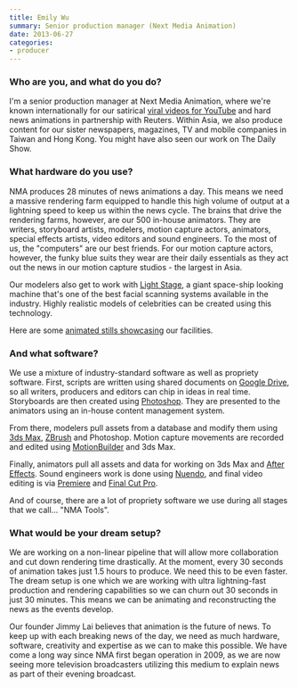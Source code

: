 ```yaml
---
title: Emily Wu
summary: Senior production manager (Next Media Animation)
date: 2013-06-27
categories:
- producer
---
```


### Who are you, and what do you do?

I'm a senior production manager at Next Media Animation, where we're known internationally for our satirical [viral videos for YouTube](http://www.youtube.com/user/NMAWorldEdition "NMA's videos on YouTube.") and hard news animations in partnership with Reuters. Within Asia, we also produce content for our sister newspapers, magazines, TV and mobile companies in Taiwan and Hong Kong. You might have also seen our work on The Daily Show.

### What hardware do you use?

NMA produces 28 minutes of news animations a day. This means we need a massive rendering farm equipped to handle this high volume of output at a lightning speed to keep us within the news cycle. The brains that drive the rendering farms, however, are our 500 in-house animators. They are writers, storyboard artists, modelers, motion capture actors, animators, special effects artists, video editors and sound engineers. To the most of us, the "computers" are our best friends. For our motion capture actors, however, the funky blue suits they wear are their daily essentials as they act out the news in our motion capture studios - the largest in Asia. 

Our modelers also get to work with [Light Stage][light-stage], a giant space-ship looking machine that's one of the best facial scanning systems available in the industry. Highly realistic models of celebrities can be created using this technology. 

Here are some [animated stills showcasing](http://www.nma.com.tw/us/news_direct.php "Sample work by NMA.") our facilities.

### And what software?

We use a mixture of industry-standard software as well as propriety software. First, scripts are written using shared documents on [Google Drive][google-docs], so all writers, producers and editors can chip in ideas in real time. Storyboards are then created using [Photoshop][]. They are presented to the animators using an in-house content management system. 

From there, modelers pull assets from a database and modify them using [3ds Max][3ds-max], [ZBrush][] and Photoshop. Motion capture movements are recorded and edited using [MotionBuilder][] and 3ds Max.

Finally, animators pull all assets and data for working on 3ds Max and [After Effects][after-effects]. Sound engineers work is done using [Nuendo][], and final video editing is via [Premiere][] and [Final Cut Pro][final-cut-pro]. 

And of course, there are a lot of propriety software we use during all stages that we call... "NMA Tools".

### What would be your dream setup?

We are working on a non-linear pipeline that will allow more collaboration and cut down rendering time drastically. At the moment, every 30 seconds of animation takes just 1.5 hours to produce. We need this to be even faster. The dream setup is one which we are working with ultra lightning-fast production and rendering capabilities so we can churn out 30 seconds in just 30 minutes. This means we can be animating and reconstructing the news as the events develop. 

Our founder Jimmy Lai believes that animation is the future of news. To keep up with each breaking news of the day, we need as much hardware, software, creativity and expertise as we can to make this possible. We have come a long way since NMA first began operation in 2009, as we are now seeing more television broadcasters utilizing this medium to explain news as part of their evening broadcast.

[3ds-max]: http://web.archive.org/web/20221224201800/https://www.autodesk.com/products/3ds-max/overview "3D modelling and animation software."
[after-effects]: https://www.adobe.com/products/aftereffects.html "Motion graphics and video editing software."
[final-cut-pro]: https://en.wikipedia.org/wiki/Final_Cut_Pro "A nonlinear video editor."
[google-docs]: https://en.wikipedia.org/wiki/Google_Docs "A web-based office suite."
[light-stage]: http://web.archive.org/web/20190506091053/http://gl.ict.usc.edu/LightStages/ "A hardware system for capturing and rendering people's faces."
[motionbuilder]: http://web.archive.org/web/20221224070514/https://www.autodesk.com/products/motionbuilder/overview "Character animation/modelling software."
[nuendo]: https://www.steinberg.net/en/products/nuendo_range/nuendo/start.html "Audio workstation software."
[photoshop]: https://www.adobe.com/products/photoshop.html "A bitmap image editor."
[premiere]: https://www.adobe.com/products/premiere.html "A video editing suite."
[zbrush]: http://pixologic.com/zbrush/ "3D digital painting and sculpture software."
